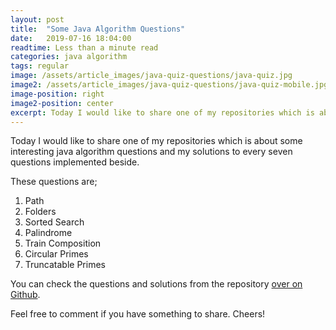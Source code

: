 ```yaml
---
layout: post
title:  "Some Java Algorithm Questions"
date:   2019-07-16 18:04:00
readtime: Less than a minute read
categories: java algorithm
tags: regular
image: /assets/article_images/java-quiz-questions/java-quiz.jpg
image2: /assets/article_images/java-quiz-questions/java-quiz-mobile.jpg
image-position: right
image2-position: center
excerpt: Today I would like to share one of my repositories which is about some interesting java algorithm questions and my solutions to every seven questions implemented beside.
---
```

Today I would like to share one of my repositories which is about some interesting java algorithm questions and my solutions to every seven questions implemented beside.

These questions are;
1. Path
2. Folders
3. Sorted Search
4. Palindrome
5. Train Composition
6. Circular Primes
7. Truncatable Primes

You can check the questions and solutions from the repository [over on Github](https://github.com/yavuztas/java-quiz-common).

Feel free to comment if you have something to share. Cheers!

